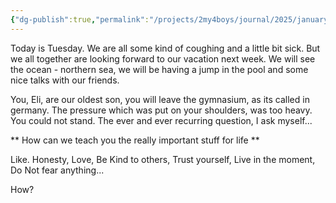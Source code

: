 ```yaml
---
{"dg-publish":true,"permalink":"/projects/2my4boys/journal/2025/january-25/january-28-2025/","tags":["personal"]}
---
```




Today is Tuesday. We are all some kind of coughing and a little bit sick. But we all together are looking forward to our vacation next week. We will see the ocean - northern sea, we will be having a jump in the pool and some nice talks with our friends.

You, Eli, are our oldest son, you will leave the gymnasium, as its called in germany. The pressure which was put on your shoulders, was too heavy. You could not stand. The ever and ever recurring question, I ask myself...

** How can we teach you the really important stuff for life ** 

Like.
Honesty, Love, Be Kind to others, Trust yourself, Live in the moment, Do Not fear anything...

How?